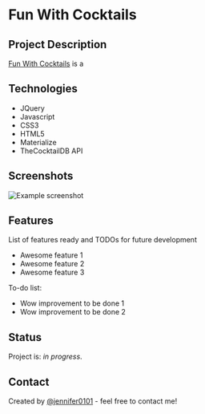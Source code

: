 # Fun With Cocktails

## Project Description

[Fun With Cocktails](https://jennifer0101.github.io/Fun-With-Cocktails/) is a

## Technologies 

* JQuery
* Javascript
* CSS3
* HTML5
* Materialize
* TheCocktailDB API

## Screenshots
![Example screenshot](/images/Screen_shot_FWC.png)

## Features
List of features ready and TODOs for future development
* Awesome feature 1
* Awesome feature 2
* Awesome feature 3

To-do list:
* Wow improvement to be done 1
* Wow improvement to be done 2

## Status
Project is: _in progress_.

## Contact
Created by [@jennifer0101](https://www.fayecreative.com) - feel free to contact me!